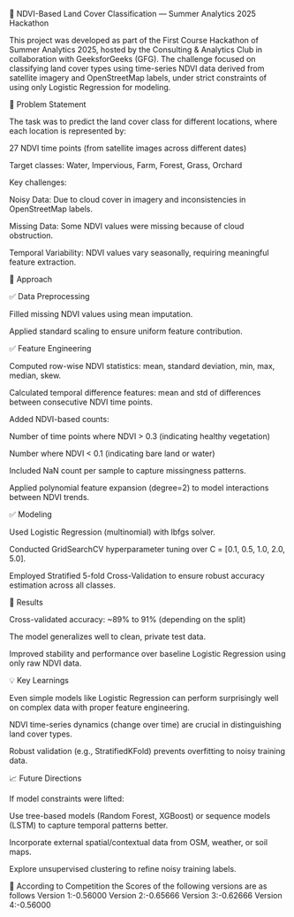 🌱 NDVI-Based Land Cover Classification — Summer Analytics 2025 Hackathon

This project was developed as part of the First Course Hackathon of Summer Analytics 2025, hosted by the Consulting & Analytics Club in collaboration with GeeksforGeeks (GFG).
The challenge focused on classifying land cover types using time-series NDVI data derived from satellite imagery and OpenStreetMap labels, under strict constraints of using only Logistic Regression for modeling.

📌 Problem Statement

The task was to predict the land cover class for different locations, where each location is represented by:

27 NDVI time points (from satellite images across different dates)

Target classes: Water, Impervious, Farm, Forest, Grass, Orchard


Key challenges:

Noisy Data: Due to cloud cover in imagery and inconsistencies in OpenStreetMap labels.

Missing Data: Some NDVI values were missing because of cloud obstruction.

Temporal Variability: NDVI values vary seasonally, requiring meaningful feature extraction.

📝 Approach

✅ Data Preprocessing

Filled missing NDVI values using mean imputation.

Applied standard scaling to ensure uniform feature contribution.


✅ Feature Engineering

Computed row-wise NDVI statistics: mean, standard deviation, min, max, median, skew.

Calculated temporal difference features: mean and std of differences between consecutive NDVI time points.

Added NDVI-based counts:

Number of time points where NDVI > 0.3 (indicating healthy vegetation)

Number where NDVI < 0.1 (indicating bare land or water)


Included NaN count per sample to capture missingness patterns.

Applied polynomial feature expansion (degree=2) to model interactions between NDVI trends.


✅ Modeling

Used Logistic Regression (multinomial) with lbfgs solver.

Conducted GridSearchCV hyperparameter tuning over C = [0.1, 0.5, 1.0, 2.0, 5.0].

Employed Stratified 5-fold Cross-Validation to ensure robust accuracy estimation across all classes.

🚀 Results

Cross-validated accuracy: ~89% to 91% (depending on the split)

The model generalizes well to clean, private test data.

Improved stability and performance over baseline Logistic Regression using only raw NDVI data.

💡 Key Learnings

Even simple models like Logistic Regression can perform surprisingly well on complex data with proper feature engineering.

NDVI time-series dynamics (change over time) are crucial in distinguishing land cover types.

Robust validation (e.g., StratifiedKFold) prevents overfitting to noisy training data.

📈 Future Directions

If model constraints were lifted:

Use tree-based models (Random Forest, XGBoost) or sequence models (LSTM) to capture temporal patterns better.

Incorporate external spatial/contextual data from OSM, weather, or soil maps.

Explore unsupervised clustering to refine noisy training labels.

📝 According to Competition the Scores of the following versions are as follows 
Version 1:-0.56000
Version 2:-0.65666
Version 3:-0.62666
Version 4:-0.56000
